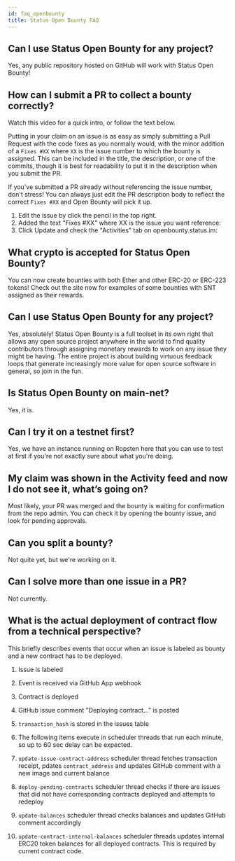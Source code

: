```yaml
---
id: faq_openbounty
title: Status Open Bounty FAQ
---
```


## Can I use Status Open Bounty for any project?
Yes, any public repository hosted on GitHub will work with Status Open Bounty!

## How can I submit a PR to collect a bounty correctly?
Watch this video for a quick intro, or follow the text below.

Putting in your claim on an issue is as easy as simply submitting a Pull Request with the code fixes as you normally would, with the minor addition of a `Fixes #XX` where `XX` is the issue number to which the bounty is assigned. This can be included in the title, the description, or one of the commits, though it is best for readability to put it in the description when you submit the PR.

If you've submitted a PR already without referencing the issue number, don't stress! You can always just edit the PR description body to reflect the correct `Fixes #XX` and Open Bounty will pick it up.

1. Edit the issue by click the pencil in the top right.
2. Added the text "Fixes #XX" where XX is the issue you want reference:
3. Click Update and check the "Activities" tab on openbounty.status.im:

## What crypto is accepted for Status Open Bounty?
You can now create bounties with both Ether and other ERC-20 or ERC-223 tokens! Check out the site now for examples of some bounties with SNT assigned as their rewards.

## Can I use Status Open Bounty for any project? 
Yes, absolutely! Status Open Bounty is a full toolset in its own right that allows any open source project anywhere in the world to find quality contributors through assigning monetary rewards to work on any issue they might be having. The entire project is about building virtuous feedback loops that generate increasingly more value for open source software in general, so join in the fun.

## Is Status Open Bounty on main-net? 
Yes, it is.

## Can I try it on a testnet first?
Yes, we have an instance running on Ropsten here that you can use to test at first if you're not exactly sure about what you're doing.

## My claim was shown in the Activity feed and now I do not see it, what’s going on?
Most likely, your PR was merged and the bounty is waiting for confirmation from the repo admin. You can check it by opening the bounty issue, and look for pending approvals.

## Can you split a bounty?
Not quite yet, but we're working on it.

## Can I solve more than one issue in a PR?
Not currently.

## What is the actual deployment of contract flow from a technical perspective?
This briefly describes events that occur when an issue is labeled as bounty and a new contract has to be deployed.

1. Issue is labeled
2. Event is received via GitHub App webhook
3. Contract is deployed
4. GitHub issue comment "Deploying contract..." is posted
5. `transaction_hash` is stored in the issues table
6. The following items execute in scheduler threads that run each minute, so up to 60 sec delay can be expected.

1. `update-issue-contract-address` scheduler thread fetches transaction receipt, pdates `contract_address` and updates GitHub comment with a new image and current balance
2. `deploy-pending-contracts` scheduler thread checks if there are issues that did not have corresponding contracts deployed and attempts to redeploy
3. `update-balances` scheduler thread checks balances and updates GitHub comment accordingly
4. `update-contract-internal-balances` scheduler threads updates internal ERC20 token balances for all deployed contracts. This is required by current contract code.
